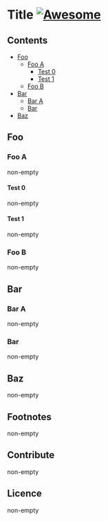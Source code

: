 # Title [![Awesome](https://awesome.re/badge.svg)](https://awesome.re)

## Contents

- [Foo](#foo)
  - [Foo A](#foo-a)
    - [Test 0](#test-0)
    - [Test 1](#test-1)
  - [Foo B](#foo-b)
- [Bar](#bar)
  - [Bar A](#bar-a)
  - [Bar](#bar-1)
- [Baz](#baz)

## Foo

### Foo A

non-empty

#### Test 0

non-empty

#### Test 1

non-empty

### Foo B

non-empty

## Bar

### Bar A

non-empty

### Bar

non-empty

## Baz

non-empty

## Footnotes

non-empty

## Contribute

non-empty

## Licence

non-empty
